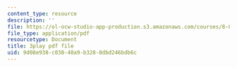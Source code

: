 ```yaml
---
content_type: resource
description: ''
file: https://ol-ocw-studio-app-production.s3.amazonaws.com/courses/8-01sc-classical-mechanics-fall-2016/9d08e938c03840a9b3288dbd246bdb6c_V-fy33vi-64.pdf
file_type: application/pdf
resourcetype: Document
title: 3play pdf file
uid: 9d08e938-c038-40a9-b328-8dbd246bdb6c
---
```

